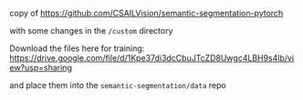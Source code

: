 copy of https://github.com/CSAILVision/semantic-segmentation-pytorch

with some changes in the `/custom` directory

Download the files here for training:
https://drive.google.com/file/d/1Kpe37di3dcCbuJTcZD8Uwgc4LBH9s4lb/view?usp=sharing

and place them into the `semantic-segmentation/data` repo
